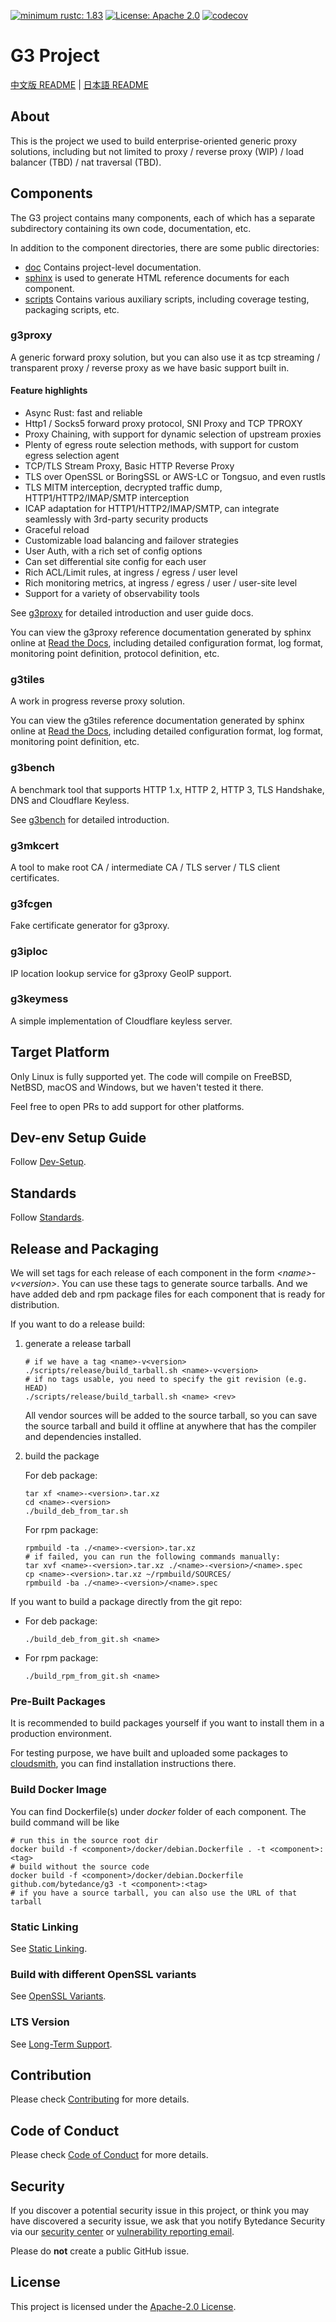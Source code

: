 [![minimum rustc: 1.83](https://img.shields.io/badge/minimum%20rustc-1.83-green?logo=rust)](https://www.whatrustisit.com)
[![License: Apache 2.0](https://img.shields.io/badge/license-Apache_2.0-blue.svg)](LICENSE)
[![codecov](https://codecov.io/gh/bytedance/g3/graph/badge.svg?token=TSQCA4ALQM)](https://codecov.io/gh/bytedance/g3)

# G3 Project

[中文版 README](README.zh_CN.md) | [日本語 README](README.ja_JP.md)

## About

This is the project we used to build enterprise-oriented generic proxy solutions,
including but not limited to proxy / reverse proxy (WIP) / load balancer (TBD) / nat traversal (TBD).

## Components

The G3 project contains many components, each of which has a separate subdirectory containing its own code, documentation, etc.

In addition to the component directories, there are some public directories:

- [doc](doc) Contains project-level documentation.
- [sphinx](sphinx) is used to generate HTML reference documents for each component.
- [scripts](scripts) Contains various auxiliary scripts, including coverage testing, packaging scripts, etc.

### g3proxy

A generic forward proxy solution, but you can also use it as tcp streaming / transparent proxy / reverse proxy
as we have basic support built in.

#### Feature highlights

- Async Rust: fast and reliable
- Http1 / Socks5 forward proxy protocol, SNI Proxy and TCP TPROXY
- Proxy Chaining, with support for dynamic selection of upstream proxies
- Plenty of egress route selection methods, with support for custom egress selection agent
- TCP/TLS Stream Proxy, Basic HTTP Reverse Proxy
- TLS over OpenSSL or BoringSSL or AWS-LC or Tongsuo, and even rustls
- TLS MITM interception, decrypted traffic dump, HTTP1/HTTP2/IMAP/SMTP interception
- ICAP adaptation for HTTP1/HTTP2/IMAP/SMTP, can integrate seamlessly with 3rd-party security products
- Graceful reload
- Customizable load balancing and failover strategies
- User Auth, with a rich set of config options
- Can set differential site config for each user
- Rich ACL/Limit rules, at ingress / egress / user level
- Rich monitoring metrics, at ingress / egress / user / user-site level
- Support for a variety of observability tools

See [g3proxy](g3proxy/README.md) for detailed introduction and user guide docs.

You can view the g3proxy reference documentation generated by sphinx online at 
[Read the Docs](https://g3-project.readthedocs.io/projects/g3proxy/en/latest/),
including detailed configuration format, log format, monitoring point definition, protocol definition, etc.

### g3tiles

A work in progress reverse proxy solution.

You can view the g3tiles reference documentation generated by sphinx online at
[Read the Docs](https://g3-project.readthedocs.io/projects/g3tiles/en/latest/),
including detailed configuration format, log format, monitoring point definition, etc.

### g3bench

A benchmark tool that supports HTTP 1.x, HTTP 2, HTTP 3, TLS Handshake, DNS and Cloudflare Keyless.

See [g3bench](g3bench/README.md) for detailed introduction.

### g3mkcert

A tool to make root CA / intermediate CA / TLS server / TLS client certificates.

### g3fcgen

Fake certificate generator for g3proxy.

### g3iploc

IP location lookup service for g3proxy GeoIP support.

### g3keymess

A simple implementation of Cloudflare keyless server.

## Target Platform

Only Linux is fully supported yet. The code will compile on FreeBSD, NetBSD, macOS and Windows, but we haven't tested it
there.

Feel free to open PRs to add support for other platforms.

## Dev-env Setup Guide

Follow [Dev-Setup](doc/dev-setup.md).

## Standards

Follow [Standards](doc/standards.md).

## Release and Packaging

We will set tags for each release of each component in the form *\<name\>-v\<version\>*.
You can use these tags to generate source tarballs.
And we have added deb and rpm package files for each component that is ready for distribution.

If you want to do a release build:

1. generate a release tarball

   ```shell
   # if we have a tag <name>-v<version>
   ./scripts/release/build_tarball.sh <name>-v<version>
   # if no tags usable, you need to specify the git revision (e.g. HEAD)
   ./scripts/release/build_tarball.sh <name> <rev>
   ```

   All vendor sources will be added to the source tarball, so you can save the source tarball and build it offline at
   anywhere that has the compiler and dependencies installed.

2. build the package

   For deb package:
   ```shell
   tar xf <name>-<version>.tar.xz
   cd <name>-<version>
   ./build_deb_from_tar.sh
   ```

   For rpm package:
   ```shell
   rpmbuild -ta ./<name>-<version>.tar.xz
   # if failed, you can run the following commands manually:
   tar xvf <name>-<version>.tar.xz ./<name>-<version>/<name>.spec
   cp <name>-<version>.tar.xz ~/rpmbuild/SOURCES/
   rpmbuild -ba ./<name>-<version>/<name>.spec
   ```

If you want to build a package directly from the git repo:

- For deb package:

  ```shell
  ./build_deb_from_git.sh <name>
  ```

- For rpm package:

  ```shell
  ./build_rpm_from_git.sh <name>
  ```

### Pre-Built Packages

It is recommended to build packages yourself if you want to install them in a production environment.

For testing purpose, we have built and uploaded some packages to
[cloudsmith](https://cloudsmith.io/~g3-oqh/repos/), you can find installation instructions there.

### Build Docker Image

You can find Dockerfile(s) under *docker* folder of each component. The build command will be like

```shell
# run this in the source root dir
docker build -f <component>/docker/debian.Dockerfile . -t <component>:<tag>
# build without the source code
docker build -f <component>/docker/debian.Dockerfile github.com/bytedance/g3 -t <component>:<tag>
# if you have a source tarball, you can also use the URL of that tarball
```

### Static Linking

See [Static Linking](doc/static-linking.md).

### Build with different OpenSSL variants

See [OpenSSL Variants](doc/openssl-variants.md).

### LTS Version

See [Long-Term Support](doc/long-term_support.md).

## Contribution

Please check [Contributing](CONTRIBUTING.md) for more details.

## Code of Conduct

Please check [Code of Conduct](CODE_OF_CONDUCT.md) for more details.

## Security

If you discover a potential security issue in this project, or think you may
have discovered a security issue, we ask that you notify Bytedance Security via our
[security center](https://security.bytedance.com/src) or [vulnerability reporting email](mailto:sec@bytedance.com).

Please do **not** create a public GitHub issue.

## License

This project is licensed under the [Apache-2.0 License](LICENSE).
